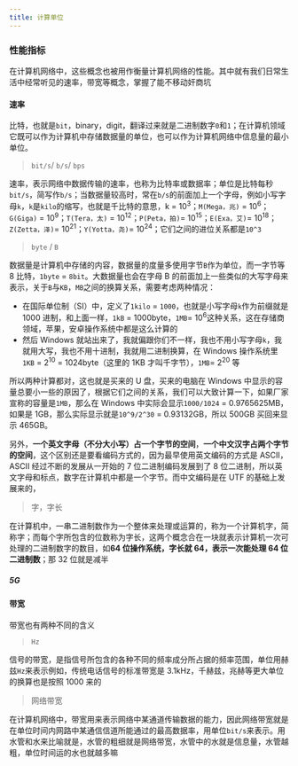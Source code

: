 ```yaml
---
title: 计算单位
---
```


### 性能指标

在计算机网络中，这些概念也被用作衡量计算机网络的性能。其中就有我们日常生活中经常听见的速率，带宽等概念，掌握了能不移动奸商坑

#### 速率

比特，也就是`bit`，binary，digit，翻译过来就是二进制数字`0`和`1`；在计算机领域它既可以作为计算机中存储数据量的单位，也可以作为计算机网络中信息量的最小单位。

> `bit/s`/ `b/s`/ `bps`

速率，表示网络中数据传输的速率，也称为比特率或数据率；单位是比特每秒`bit/s`，简写作`b/s`；当数据量较高时，常在`b/s`的前面加上一个字母，例如小写字母`k`，`k`是`kilo`的缩写，也就是千比特的意思，k = 10<sup>3</sup>；`M(Mega，兆)` = 10<sup>6</sup>；`G(Giga)` = 10<sup>9</sup>；`T(Tera，太)` = 10<sup>12</sup>；`P(Peta，拍)`= 10<sup>15</sup>；`E(Exa，艾)`= 10<sup>18</sup>；`Z(Zetta，泽)`= 10<sup>21</sup>；`Y(Yotta，尧)`= 10<sup>24</sup>；它们之间的进位关系都是`10^3`

> `byte` / `B`

数据量是计算机中存储的内容，数据量的度量多使用字节`B`作为单位，而一字节等 8 比特，`1byte` = `8bit`。大数据量也会在字母 B 的前面加上一些类似的大写字母来表示，关于`B`与`KB`，`MB`之间的换算关系，需要考虑两种情况：

- 在国际单位制（SI）中，定义了`1kilo` = `1000`，也就是小写字母`k`作为前缀就是 1000 进制，和上面一样，`1kB` = 1000byte，`1MB`= 10<sup>6</sup>这种关系，这在存储商领域，苹果，安卓操作系统中都是这么计算的
- 然后 Windows 就站出来了，我就偏跟你们不一样，我也不用小写字母`k`，我就用大写，我也不用十进制，我就用二进制换算，在 Windows 操作系统里`1KB` = 2<sup>10</sup> = 1024byte（这里的 1KB 才叫千字节），`1MB`= 2<sup>20</sup> 等

所以两种计算都对，这也就是买来的 U 盘，买来的电脑在 Windows 中显示的容量总要小一些的原因了，根据它们之间的关系，我们可以大致计算一下，如果厂家宣称的容量是`1MB`，那么在 Windows 中实际会显示`1000/1024` = 0.9765625MB，如果是 1GB，那么实际显示就是`10^9/2^30` = 0.93132GB，所以 500GB 买回来显示 465GB。

另外，**一个英文字母（不分大小写）占一个字节的空间**，**一个中文汉字占两个字节的空间**，这个区别还是要看编码方式的，因为最早使用英文编码的方式是 ASCII，ASCII 经过不断的发展从一开始的 7 位二进制编码发展到了 8 位二进制，所以英文字母和标点，数字在计算机中都是一个字节。而中文编码是在 UTF 的基础上发展来的，

> 字，字长

在计算机中，一串二进制数作为一个整体来处理或运算的，称为一个计算机字，简称字；而每个字所包含的位数称为字长，这两个概念合在一块就表示计算机一次可处理的二进制数字的数目，如**64 位操作系统，字长就 64，表示一次能处理 64 位二进制数**；那 32 位就是减半

##### 5G

#### 带宽

带宽也有两种不同的含义

> `Hz`

信号的带宽，是指信号所包含的各种不同的频率成分所占据的频率范围，单位用赫兹`Hz`来表示例如，传统电话信号的标准带宽是 3.1kHz，千赫兹，兆赫等更大单位的换算也是按照 1000 来的

> 网络带宽

在计算机网络中，带宽用来表示网络中某通道传输数据的能力，因此网络带宽就是在单位时间内网路中某通信信道所能通过的最高数据率，用单位`bit/s`来表示。用水管和水来比喻就是，水管的粗细就是网络带宽，水管中的水就是信息量，水管越粗，单位时间运的水也就越多嘛
